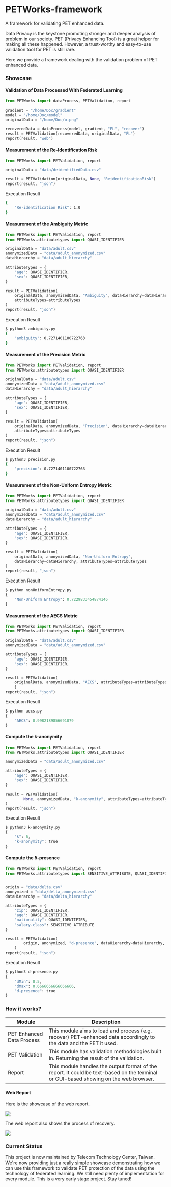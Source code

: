 # PETWorks-framework

A framework for validating PET enhanced data.

Data Privacy is the keystone promoting stronger and deeper analysis of problem in our society. PET (Privacy Enhancing Tool) is a great helper for making all these happened. However, a trust-worthy and easy-to-use validation tool for PET is still rare. 

Here we provide a framework dealing with the validation problem of PET enhanced data.

### Showcase

#### Validation of Data Processed With Federated Learning

```python
from PETWorks import dataProcess, PETValidation, report

gradient = "/home/Doc/gradient"
model = "/home/Doc/model"
originalData = "/home/Doc/o.png"

recoveredData = dataProcess(model, gradient, "FL", "recover")
result = PETValidation(recoveredData, originalData, "FL")
report(result, "web")
```

#### Measurement of the Re-Identification Risk

```python
from PETWorks import PETValidation, report

originalData = "data/deidentifiedData.csv"

result = PETValidation(originalData, None, "ReidentificationRisk")
report(result, "json")
```

Execution Result

```bash
{
    "Re-identification Risk": 1.0
}
```

#### Measurement of the Ambiguity Metric

```python
from PETWorks import PETValidation, report
from PETWorks.attributetypes import QUASI_IDENTIFIER

originalData = "data/adult.csv"
anonymizedData = "data/adult_anonymized.csv"
dataHierarchy = "data/adult_hierarchy"

attributeTypes = {
    "age": QUASI_IDENTIFIER,
    "sex": QUASI_IDENTIFIER,
}

result = PETValidation(
    originalData, anonymizedData, "Ambiguity", dataHierarchy=dataHierarchy,
    attributeTypes=attributeTypes
)
report(result, "json")
```

Execution Result

```bash
$ python3 ambiguity.py
{
    "ambiguity": 0.7271401100722763
}
```

#### Measurement of the Precision Metric

```python
from PETWorks import PETValidation, report
from PETWorks.attributetypes import QUASI_IDENTIFIER

originalData = "data/adult.csv"
anonymizedData = "data/adult_anonymized.csv"
dataHierarchy = "data/adult_hierarchy"

attributeTypes = {
    "age": QUASI_IDENTIFIER,
    "sex": QUASI_IDENTIFIER,
}

result = PETValidation(
    originalData, anonymizedData, "Precision", dataHierarchy=dataHierarchy,
    attributeTypes=attributeTypes
)
report(result, "json")
```

Execution Result
```bash
$ python3 precision.py
{
    "precision": 0.7271401100722763
}
```


#### Measurement of the Non-Uniform Entropy Metric

```python
from PETWorks import PETValidation, report
from PETWorks.attributetypes import QUASI_IDENTIFIER

originalData = "data/adult.csv"
anonymizedData = "data/adult_anonymized.csv"
dataHierarchy = "data/adult_hierarchy"

attributeTypes = {
    "age": QUASI_IDENTIFIER,
    "sex": QUASI_IDENTIFIER,
}

result = PETValidation(
    originalData, anonymizedData, "Non-Uniform Entropy",
    dataHierarchy=dataHierarchy, attributeTypes=attributeTypes
)
report(result, "json")
```

Execution Result
```python
$ python nonUniformEntropy.py
{
    "Non-Uniform Entropy": 0.7229833454874146
}
```

#### Measurement of the AECS Metric

```python
from PETWorks import PETValidation, report
from PETWorks.attributetypes import QUASI_IDENTIFIER

originalData = "data/adult.csv"
anonymizedData = "data/adult_anonymized.csv"

attributeTypes = {
    "age": QUASI_IDENTIFIER,
    "sex": QUASI_IDENTIFIER,
}

result = PETValidation(
    originalData, anonymizedData, "AECS", attributeTypes=attributeTypes
    )
report(result, "json")
```

Execution Result
```python
$ python aecs.py
{
    "AECS": 0.9982189856691079
}
```

#### Compute the k-anonymity

```python
from PETWorks import PETValidation, report
from PETWorks.attributetypes import QUASI_IDENTIFIER

anonymizedData = "data/adult_anonymized.csv"

attributeTypes = {
    "age": QUASI_IDENTIFIER,
    "sex": QUASI_IDENTIFIER,
}

result = PETValidation(
        None, anonymizedData, "k-anonymity", attributeTypes=attributeTypes, k=6
)
report(result, "json")
```

Execution Result
```python
$ python3 k-anonymity.py
{
    "k": 6,
    "k-anonymity": true
}
```


#### Compute the δ-presence
```python
from PETWorks import PETValidation, report
from PETWorks.attributetypes import SENSITIVE_ATTRIBUTE, QUASI_IDENTIFIER


origin = "data/delta.csv"
anonymized = "data/delta_anonymized.csv"
dataHierarchy = "data/delta_hierarchy"

attributeTypes = {
    "zip": QUASI_IDENTIFIER,
    "age": QUASI_IDENTIFIER,
    "nationality": QUASI_IDENTIFIER,
    "salary-class": SENSITIVE_ATTRIBUTE
}

result = PETValidation(
        origin, anonymized, "d-presence", dataHierarchy=dataHierarchy, attributeTypes=attributeTypes, dMin=1/2, dMax=2/3
    )
report(result, "json")
```

Execution Result
```python
$ python3 d-presence.py
{
    "dMin": 0.5,
    "dMax": 0.6666666666666666,
    "d-presence": true
}
```



### How it works?
| Module                    | Description                                                                                                                           |
|---------------------------|---------------------------------------------------------------------------------------------------------------------------------------|
| PET Enhanced Data Process | This module aims to load and process (e.g. recover) PET-enhanced data accordingly to the data and the PET it used.                    |                                                                                                                                       |
| PET Validation            | This module has validation methodologies built in. Returning the result of the validation.                                            |
| Report                    | This module handles the output format of the report.  It could be text-based on the terminal or GUI-based showing on the web browser. |

#### Web Report

Here is the showcase of the web report.

![](https://i.imgur.com/p9wE8BP.png)

The web report also shows the process of recovery.

![](https://i.imgur.com/tCtVqBu.png)

### Current Status
This project is now maintained by Telecom Technology Center, Taiwan. We're now providing just a really simple showcase demonstrating how we can use this framework to validate PET protection of the data using the technology of federated learning. We still need plenty of implementation for every module. This is a very early stage project. Stay tuned!  
